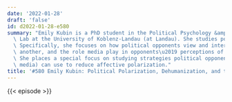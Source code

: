 ```yaml
---
date: '2022-01-28'
draft: 'false'
id: d2022-01-28-e580
summary: "Emily Kubin is a PhD student in the Political Psychology &amp; Communication\
  \ Lab at the University of Koblenz-Landau (at Landau). She studies political communication.\
  \ Specifically, she focuses on how political opponents view and interact with one\
  \ another, and the role media play in opponents\u2019 perceptions of one another.\
  \ She places a special focus on studying strategies political opponents (and the\
  \ media) can use to reduce affective polarization."
title: '#580 Emily Kubin: Political Polarization, Dehumanization, and the Media'
---
```

{{< episode >}}
